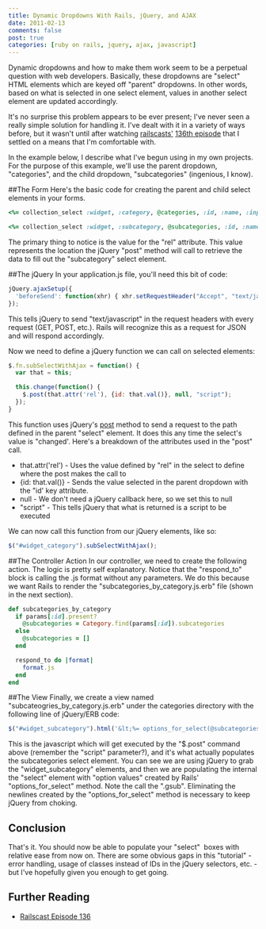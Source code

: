 ```yaml
--- 
title: Dynamic Dropdowns With Rails, jQuery, and AJAX
date: 2011-02-13
comments: false
post: true
categories: [ruby on rails, jquery, ajax, javascript]
---
```

Dynamic dropdowns and how to make them work seem to be a perpetual question with web developers. Basically, these dropdowns are "select" HTML elements which are keyed off "parent" dropdowns. In other words, based on what is selected in one select element, values in another select element are updated accordingly.

It's no surprise this problem appears to be ever present; I've never seen a really simple solution for handling it. I've dealt with it in a variety of ways before, but it wasn't until after watching [railscasts'](http://railscasts.com/) [136th episode](http://railscasts.com/episodes/136-jquery) that I settled on a means that I'm comfortable with.

In the example below, I describe what I've begun using in my own projects. For the purpose of this example, we'll use the parent dropdown, "categories", and the child dropdown, "subcategories" (ingenious, I know).

##The Form
Here's the basic code for creating the parent and child select elements in your forms.
``` ruby
<%= collection_select :widget, :category, @categories, :id, :name, :input_html => {:rel => "/categories/subcategories_by_category"} %>

<%= collection_select :widget, :subcategory, @subcategories, :id, :name %>
```
The primary thing to notice is the value for the "rel" attribute. This value represents the location the jQuery "post" method will call to retrieve the data to fill out the "subcategory" select element.

##The jQuery
In your application.js file, you'll need this bit of code:
``` javascript
jQuery.ajaxSetup({
  'beforeSend': function(xhr) { xhr.setRequestHeader("Accept", "text/javascript") }
});
```

This tells jQuery to send "text/javascript" in the request headers with every request (GET, POST, etc.). Rails will recognize this as a request for JSON and will respond accordingly.

Now we need to define a jQuery function we can call on selected elements:

``` javascript
$.fn.subSelectWithAjax = function() {
  var that = this;

  this.change(function() {
    $.post(that.attr('rel'), {id: that.val()}, null, "script");
  });
}
```

This function uses jQuery's [post](http://docs.jquery.com/Post) method to send a request to the path defined in the parent "select" element. It does this any time the select's value is "changed'. Here's a breakdown of the attributes used in the "post" call.

* that.attr('rel') - Uses the value defined by "rel" in the select to define where the post makes the call to
* {id: that.val()} - Sends the value selected in the parent dropdown with the "id' key attribute.
* null - We don't need a jQuery callback here, so we set this to null
* "script" - This tells jQuery that what is returned is a script to be executed

We can now call this function from our jQuery elements, like so:
``` javascript
$("#widget_category").subSelectWithAjax();
```

##The Controller Action
In our controller, we need to create the following action. The logic is pretty self explanatory. Notice that the "respond_to" block is calling the .js format without any parameters. We do this because we want Rails to render the "subcategories_by_category.js.erb" file (shown in the next section).

``` ruby
def subcategories_by_category
  if params[:id].present?
    @subcategories = Category.find(params[:id]).subcategories
  else
    @subcategories = []
  end

  respond_to do |format|
    format.js
  end
end
```

##The View
Finally, we create a view named "subcateogries_by_category.js.erb" under the categories directory with the following line of jQuery/ERB code:

``` javascript
$("#widget_subcategory").html('&lt;%= options_for_select(@subcategories.map {|sc| [sc.name, sc.id]}).gsub(/n/, '') %&gt;');
```

This is the javascript which will get executed by the "$.post" command above (remember the "script" parameter?), and it's what actually populates the subcategories select element. You can see we are using jQuery to grab the "widget_subcategory" elements, and then we are populating the internal the "select" element with "option values" created by Rails' "options_for_select" method. Note the call the ".gsub". Eliminating the newlines created by the "options_for_select" method is necessary to keep jQuery from choking.

## Conclusion
That's it. You should now be able to populate your "select"  boxes with relative ease from now on. There are some obvious gaps in this "tutorial" - error handling, usage of classes instead of IDs in the jQuery selectors, etc. - but I've hopefully given you enough to get going.

## Further Reading
* [Railscast Episode 136](http://railscasts.com/episodes/136-jquery)
